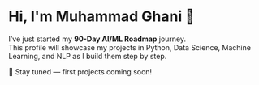# Hi, I'm Muhammad Ghani 👋

I’ve just started my **90-Day AI/ML Roadmap** journey.  
This profile will showcase my projects in Python, Data Science, Machine Learning, and NLP as I build them step by step.

🚀 Stay tuned — first projects coming soon!
